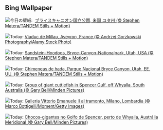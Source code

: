 ## Bing Wallpaper
![](https://www.bing.com/th?id=OHR.BryceHoodoos_JA-JP0914701137_UHD.jpg&w=1000)今日の壁紙: &nbsp;[ブライスキャニオン国立公園, 米国 ユタ州 (© Stephen Matera/TANDEM Stills + Motion)](https://www.bing.com/th?id=OHR.BryceHoodoos_JA-JP0914701137_UHD.jpg)
<br><br/>
![](https://www.bing.com/th?id=OHR.MillauBridge_FR-FR5934709762_UHD.jpg&w=1000)Today: [Viaduc de Millau, Aveyron, France (© Andrzej Gorzkowski Photography/Alamy Stock Photo)](https://www.bing.com/th?id=OHR.MillauBridge_FR-FR5934709762_UHD.jpg)
<br><br/>
![](https://www.bing.com/th?id=OHR.BryceHoodoos_DE-DE7316141560_UHD.jpg&w=1000)Today: [Sandstein-Hoodoos, Bryce-Canyon-Nationalpark, Utah, USA (© Stephen Matera/TANDEM Stills + Motion)](https://www.bing.com/th?id=OHR.BryceHoodoos_DE-DE7316141560_UHD.jpg)
<br><br/>
![](https://www.bing.com/th?id=OHR.BryceHoodoos_ES-ES5738568418_UHD.jpg&w=1000)Today: [Chimeneas de hada, Parque Nacional Bryce Canyon, Utah, EE. UU. (© Stephen Matera/TANDEM Stills + Motion)](https://www.bing.com/th?id=OHR.BryceHoodoos_ES-ES5738568418_UHD.jpg)
<br><br/>
![](https://www.bing.com/th?id=OHR.GiantCuttlefish_EN-GB1252194719_UHD.jpg&w=1000)Today: [Group of giant cuttlefish in Spencer Gulf, off Whyalla, South Australia (© Gary Bell/Minden Pictures)](https://www.bing.com/th?id=OHR.GiantCuttlefish_EN-GB1252194719_UHD.jpg)
<br><br/>
![](https://www.bing.com/th?id=OHR.MilanFashionWeek_IT-IT9622143512_UHD.jpg&w=1000)Today: [Galleria Vittorio Emanuele II al tramonto, Milano, Lombardia (© Marco Bottigelli/Moment/Getty Images)](https://www.bing.com/th?id=OHR.MilanFashionWeek_IT-IT9622143512_UHD.jpg)
<br><br/>
![](https://www.bing.com/th?id=OHR.GiantCuttlefish_PT-BR7956763969_UHD.jpg&w=1000)Today: [Chocos-gigantes no Golfo de Spencer, perto de Whyalla, Austrália Meridional (© Gary Bell/Minden Pictures)](https://www.bing.com/th?id=OHR.GiantCuttlefish_PT-BR7956763969_UHD.jpg)
<br><br/>
